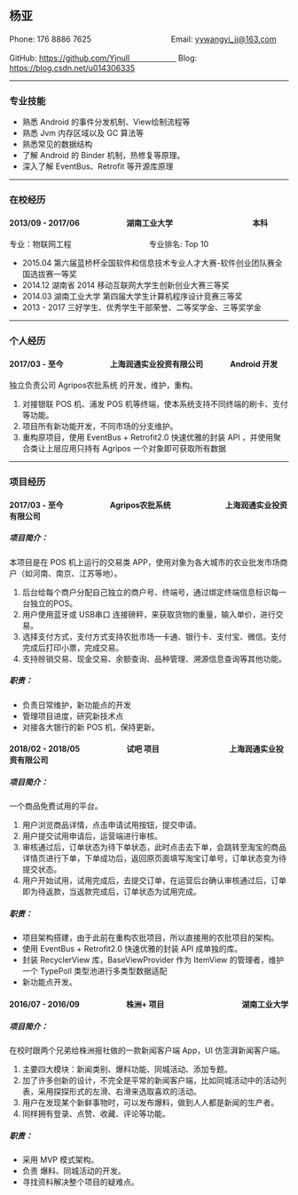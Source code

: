 ## 杨亚

Phone: 176 8886 7625　　　　　　　 　　　Email: yywangyi_jj@163.com

GitHub: https://github.com/Yjnull　　　　　　 Blog: https://blog.csdn.net/u014306335

---

### 专业技能

* 熟悉 Android 的事件分发机制、View绘制流程等
* 熟悉 Jvm 内存区域以及 GC 算法等
* 熟悉常见的数据结构
* 了解 Android 的 Binder 机制，热修复等原理。
* 深入了解 EventBus、Retrofit 等开源库原理

---


### 在校经历

#### 2013/09 - 2017/06　　　　　　湖南工业大学	　　　　　　　　　　本科

专业：物联网工程　　　　　　　　　　专业排名: Top 10

* 2015.04 第六届蓝桥杯全国软件和信息技术专业人才大赛-软件创业团队赛全国选拔赛一等奖
* 2014.12 湖南省 2014 移动互联网大学生创新创业大赛三等奖
* 2014.03 湖南工业大学 第四届大学生计算机程序设计竞赛三等奖
* 2013 - 2017 三好学生、优秀学生干部荣誉、二等奖学金、三等奖学金

---

### 个人经历

#### 2017/03 - 至今　　　　　　上海润通实业投资有限公司 　　    	　Android 开发

独立负责公司 Agripos农批系统 的开发，维护，重构。

1. 对接银联 POS 机、浦发 POS 机等终端，使本系统支持不同终端的刷卡、支付等功能。
2. 项目所有新功能开发，不同市场的分支维护。
3. 重构原项目，使用 EventBus + Retrofit2.0 快速优雅的封装 API ，并使用聚合类让上层应用只持有 Agripos 一个对象即可获取所有数据

---

### 项目经历

#### 2017/03 - 至今　　　　　　Agripos农批系统　　　　　　　上海润通实业投资有限公司

##### 项目简介：

本项目是在 POS 机上运行的交易类 APP，使用对象为各大城市的农业批发市场商户（如河南、南京、江苏等地）。

1. 后台给每个商户分配自己独立的商户号、终端号，通过绑定终端信息标识每一台独立的POS。
2. 用户使用蓝牙或 USB串口 连接磅秤，来获取货物的重量，输入单价，进行交易。
3. 选择支付方式，支付方式支持农批市场一卡通、银行卡、支付宝、微信。支付完成后打印小票，完成交易。
4. 支持赊销交易、现金交易、余额查询、品种管理、溯源信息查询等其他功能。

##### 职责：

* 负责日常维护，新功能点的开发
* 管理项目进度，研究新技术点
* 对接各大银行的新 POS 机，保持更新。

#### 2018/02 - 2018/05　　　　　　试吧 项目　　　　　　　　　上海润通实业投资有限公司

##### 项目简介：

一个商品免费试用的平台。

1. 用户浏览商品详情，点击申请试用按钮，提交申请。
2. 用户提交试用申请后，运营端进行审核。
3. 审核通过后，订单状态为待下单状态，此时点击去下单，会跳转至淘宝的商品详情页进行下单，下单成功后，返回原页面填写淘宝订单号，订单状态变为待提交状态。
4. 用户开始试用，试用完成后，去提交订单，在运营后台确认审核通过后，订单即为待返款，当返款完成后，订单状态为试用完成。

##### 职责：

* 项目架构搭建，由于此前在重构农批项目，所以直接用的农批项目的架构。
* 使用 EventBus + Retrofit2.0 快速优雅的封装 API 成单独的库。
* 封装 RecyclerView 库，BaseViewProvider 作为 ItemView 的管理者，维护一个 TypePoll 类型池进行多类型数据适配
* 新功能点开发。

#### 2016/07 - 2016/09　　　　　　株洲+ 项目　　　　　　　　　　湖南工业大学

##### 项目简介：

在校时跟两个兄弟给株洲报社做的一款新闻客户端 App，UI 仿澎湃新闻客户端。

1. 主要四大模块：新闻类别、爆料功能、同城活动、添加专题。
2. 加了许多创新的设计，不完全是平常的新闻客户端，比如同城活动中的活动列表，采用探探形式的左滑、右滑来选取喜欢的活动。
3. 用户在发现某个新鲜事物时，可以发布爆料，做到人人都是新闻的生产者。
4. 同样拥有登录、点赞、收藏、评论等功能。

##### 职责：

* 采用 MVP 模式架构。
* 负责 爆料、同城活动的开发。
* 寻找资料解决整个项目的疑难点。









